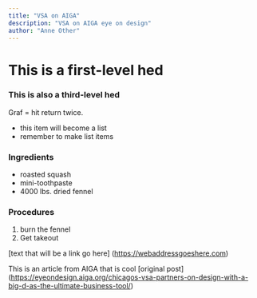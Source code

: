 ```yaml
---
title: "VSA on AIGA"
description: "VSA on AIGA eye on design"
author: "Anne Other"
---
```

# This is a first-level hed
### This is also a third-level hed

Graf = hit return twice.

- this item will become a list
- remember to make list items

### Ingredients

- roasted squash
- mini-toothpaste
- 4000 lbs. dried fennel

### Procedures

1. burn the fennel
2. Get takeout

[text that will be a link go here] (https://webaddressgoeshere.com)

This is an article from AIGA that is cool
[original post] (https://eyeondesign.aiga.org/chicagos-vsa-partners-on-design-with-a-big-d-as-the-ultimate-business-tool/)
